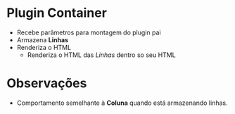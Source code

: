 # Plugin Container
- Recebe parâmetros para montagem do plugin pai
- Armazena **Linhas**
- Renderiza o HTML
  - Renderiza o HTML das _Linhas_ dentro so seu HTML

# Observações
- Comportamento semelhante à **Coluna** quando está armazenando linhas.